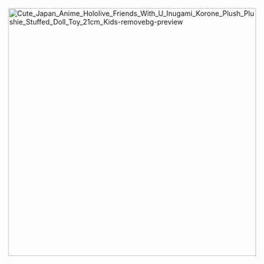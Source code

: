 


<img width="500" height="500" alt="Cute_Japan_Anime_Hololive_Friends_With_U_Inugami_Korone_Plush_Plushie_Stuffed_Doll_Toy_21cm_Kids-removebg-preview" src="https://github.com/user-attachments/assets/b6dfb49c-2b62-4779-a2b1-ce6e91d12267" />
